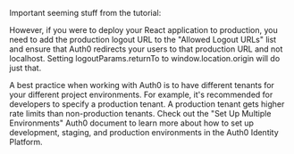 
Important seeming stuff from the tutorial:

However, if you were to deploy your React application to production, you need to add the production logout URL to the "Allowed Logout URLs" list and ensure that Auth0 redirects your users to that production URL and not localhost. Setting logoutParams.returnTo to window.location.origin will do just that.

A best practice when working with Auth0 is to have different tenants for your different project environments. For example, it's recommended for developers to specify a production tenant. A production tenant gets higher rate limits than non-production tenants. Check out the "Set Up Multiple Environments" Auth0 document to learn more about how to set up development, staging, and production environments in the Auth0 Identity Platform.